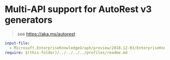 # Multi-API support for AutoRest v3 generators

> see https://aka.ms/autorest

``` yaml $(enable-multi-api)
input-file:
  - Microsoft.EnterpriseKnowledgeGraph/preview/2018-12-03/EnterpriseKnowledgeGraphSwagger.json
require: $(this-folder)/../../../../profiles/readme.md
```
